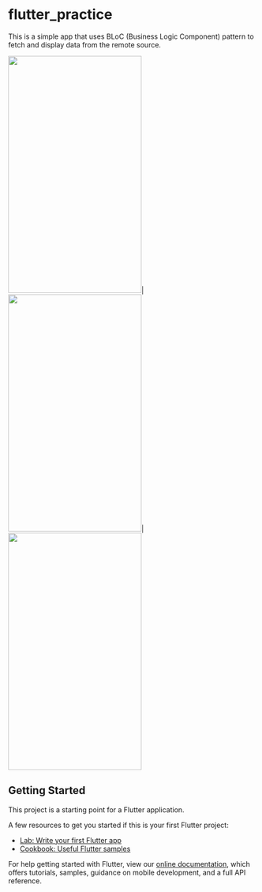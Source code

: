# flutter_practice
This is a simple app that uses BLoC (Business Logic Component) pattern to fetch and display data from the remote source. 

<img src="screenshots/sreenshot1.png" alt="" width="270" height="480"/>|<img src="screenshots/sreenshot2.png" alt="" width="270" height="480"/>|<img src="screenshots/sreenshot3.png" alt="" width="270" height="480"/>

## Getting Started

This project is a starting point for a Flutter application.

A few resources to get you started if this is your first Flutter project:

- [Lab: Write your first Flutter app](https://flutter.dev/docs/get-started/codelab)
- [Cookbook: Useful Flutter samples](https://flutter.dev/docs/cookbook)

For help getting started with Flutter, view our
[online documentation](https://flutter.dev/docs), which offers tutorials,
samples, guidance on mobile development, and a full API reference.
